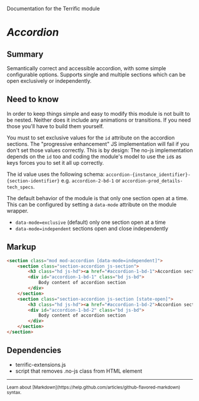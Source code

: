 Documentation for the Terrific module

# *Accordion*


## Summary

Semantically correct and accessible accordion, with some simple configurable options. Supports single and multiple sections which can be open exclusively or independently.

## Need to know

In order to keep things simple and easy to modify this module is not built to be nested. Neither does it include any animations or transitions. If you need those you'll have to build them yourself.

You must to set exclusive values for the `id` attribute on the accordion sections. The "progressive enhancement" JS implementation will fail if you don't set those values correctly. This is by design: The no-js implementation depends on the `id` too and coding the module's model to use the `id`s as keys forces you to set it all up correctly.

The id value uses the following schema: `accordion-{instance_identifier}-{section-identifier}` e.g. `accordion-2-bd-1` or `accordion-prod_details-tech_specs`.

The default behavior of the module is that only one section open at a time. This can be configured by setting a `data-mode` attribute on the module wrapper.

- `data-mode=exclusive` (default) only one section open at a time
- `data-mode=independent` sections open and close independently

## Markup

```html
<section class="mod mod-accordion [data-mode=independent]">
	<section class="section-accordion js-section">
		<h3 class="hd js-hd"><a href="#accordion-1-bd-1">Accordion section title</a></h3>
		<div id="accordion-1-bd-1" class="bd js-bd">
			Body content of accordion section
		</div>
	</section>
	<section class="section-accordion js-section [state-open]">
		<h3 class="hd js-hd"><a href="#accordion-1-bd-2">Accordion section title</a></h3>
		<div id="accordion-1-bd-2" class="bd js-bd">
			Body content of accordion section
		</div>
	</section>
</section>
```

## Dependencies

- terrific-extensions.js
- script that removes .no-js class from HTML element

---

<small>
	Learn about [Markdown](https://help.github.com/articles/github-flavored-markdown) syntax.
<small>
